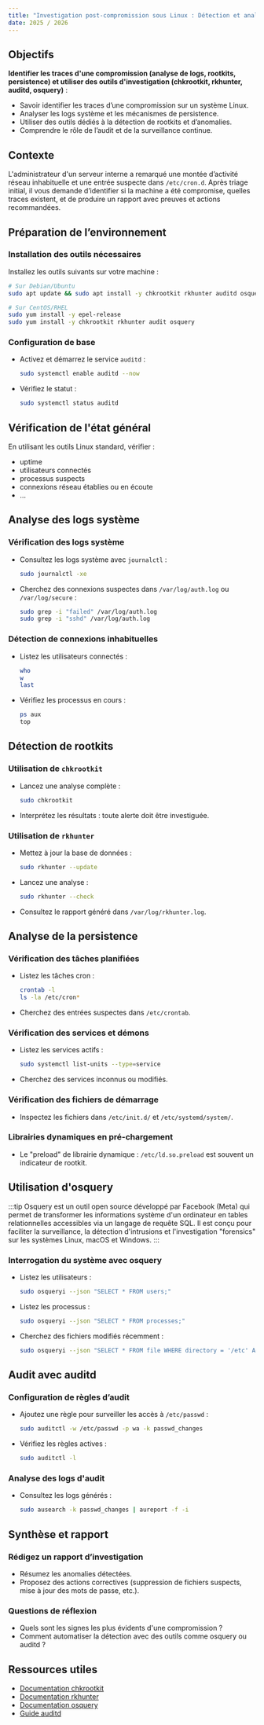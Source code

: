 ```yaml
---
title: "Investigation post-compromission sous Linux : Détection et analyse"
date: 2025 / 2026
---
```


## Objectifs

**Identifier les traces d'une compromission (analyse de logs, rootkits, persistence) et utiliser des outils d'investigation (chkrootkit, rkhunter, auditd, osquery)** :

- Savoir identifier les traces d’une compromission sur un système Linux.
- Analyser les logs système et les mécanismes de persistence.
- Utiliser des outils dédiés à la détection de rootkits et d’anomalies.
- Comprendre le rôle de l’audit et de la surveillance continue.

## Contexte

L'administrateur d'un serveur interne a remarqué une montée d’activité réseau inhabituelle et une entrée suspecte dans `/etc/cron.d`. Après triage initial, il vous demande d’identifier si la machine a été compromise, quelles traces existent, et de produire un rapport avec preuves et actions recommandées.

## Préparation de l’environnement

### Installation des outils nécessaires

Installez les outils suivants sur votre machine :

```bash
# Sur Debian/Ubuntu
sudo apt update && sudo apt install -y chkrootkit rkhunter auditd osquery

# Sur CentOS/RHEL
sudo yum install -y epel-release
sudo yum install -y chkrootkit rkhunter audit osquery
```

### Configuration de base

- Activez et démarrez le service `auditd` :

  ```bash
  sudo systemctl enable auditd --now
  ```

- Vérifiez le statut :

  ```bash
  sudo systemctl status auditd
  ```

## Vérification de l'état général

En utilisant les outils Linux standard, vérifier :

- uptime
- utilisateurs connectés
- processus suspects
- connexions réseau établies ou en écoute
- …

## Analyse des logs système

### Vérification des logs système

- Consultez les logs système avec `journalctl` :

  ```bash
  sudo journalctl -xe
  ```

- Cherchez des connexions suspectes dans `/var/log/auth.log` ou `/var/log/secure` :

  ```bash
  sudo grep -i "failed" /var/log/auth.log
  sudo grep -i "sshd" /var/log/auth.log
  ```

### Détection de connexions inhabituelles

- Listez les utilisateurs connectés :

  ```bash
  who
  w
  last
  ```

- Vérifiez les processus en cours :

  ```bash
  ps aux
  top
  ```

## Détection de rootkits

### Utilisation de `chkrootkit`

- Lancez une analyse complète :

  ```bash
  sudo chkrootkit
  ```

- Interprétez les résultats : toute alerte doit être investiguée.

### Utilisation de `rkhunter`

- Mettez à jour la base de données :

  ```bash
  sudo rkhunter --update
  ```

- Lancez une analyse :

  ```bash
  sudo rkhunter --check
  ```

- Consultez le rapport généré dans `/var/log/rkhunter.log`.

## Analyse de la persistence

### Vérification des tâches planifiées

- Listez les tâches cron :

  ```bash
  crontab -l
  ls -la /etc/cron*
  ```

- Cherchez des entrées suspectes dans `/etc/crontab`.

### Vérification des services et démons

- Listez les services actifs :

  ```bash
  sudo systemctl list-units --type=service
  ```

- Cherchez des services inconnus ou modifiés.

### Vérification des fichiers de démarrage

- Inspectez les fichiers dans `/etc/init.d/` et `/etc/systemd/system/`.

### Librairies dynamiques en pré-chargement

- Le "preload" de librairie dynamique : `/etc/ld.so.preload` est souvent un indicateur de rootkit.

## Utilisation d'osquery

:::tip
Osquery est un outil open source développé par Facebook (Meta) qui permet de transformer les informations système d'un ordinateur en tables relationnelles accessibles via un langage de requête SQL. Il est conçu pour faciliter la surveillance, la détection d'intrusions et l'investigation "forensics" sur les systèmes Linux, macOS et Windows.
:::

### Interrogation du système avec osquery

- Listez les utilisateurs :

  ```bash
  sudo osqueryi --json "SELECT * FROM users;"
  ```

- Listez les processus :

  ```bash
  sudo osqueryi --json "SELECT * FROM processes;"
  ```

- Cherchez des fichiers modifiés récemment :

  ```bash
  sudo osqueryi --json "SELECT * FROM file WHERE directory = '/etc' AND mtime > '$(date +%s -d '1 day ago')';"
  ```

## Audit avec auditd

### Configuration de règles d’audit

- Ajoutez une règle pour surveiller les accès à `/etc/passwd` :

  ```bash
  sudo auditctl -w /etc/passwd -p wa -k passwd_changes
  ```

- Vérifiez les règles actives :

  ```bash
  sudo auditctl -l
  ```

### Analyse des logs d'audit

- Consultez les logs générés :

  ```bash
  sudo ausearch -k passwd_changes | aureport -f -i
  ```

## Synthèse et rapport

### Rédigez un rapport d’investigation

- Résumez les anomalies détectées.
- Proposez des actions correctives (suppression de fichiers suspects, mise à jour des mots de passe, etc.).

### Questions de réflexion

- Quels sont les signes les plus évidents d'une compromission ?
- Comment automatiser la détection avec des outils comme osquery ou auditd ?

## Ressources utiles

- [Documentation chkrootkit](http://www.chkrootkit.org/)
- [Documentation rkhunter](http://rkhunter.sourceforge.net/)
- [Documentation osquery](https://osquery.io/)
- [Guide auditd](https://access.redhat.com/documentation/fr-fr/red_hat_enterprise_linux/7/html/security_guide/chap-system_auditing)

